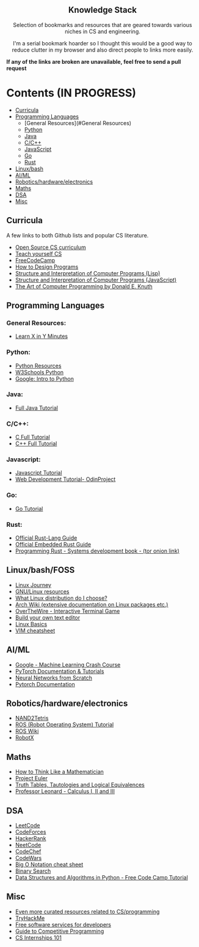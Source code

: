 <h2 align="center"> Knowledge Stack </h2>
<p align="center"> Selection of bookmarks and resources that are geared towards various niches in CS and engineering. </p>
<p align="center"> I'm a serial bookmark hoarder so I thought this would be a good way to reduce clutter in my browser and also direct people to links more easily. </p>

<!---
testing note -- ADD IMAGE HERE - quick change in photoshop tbh - also make this into a html website alongside the README.md :)
--->

**If any of the links are broken are unavailable, feel free to send a pull request**

# Contents (IN PROGRESS)
- [Curricula](#curricula)
- [Programming Languages](#Programming-Languages)
  - [General Resources](#General Resources)
  - [Python](#Python)
  - [Java](#Java)
  - [C/C++](#C/C++)
  - [JavaScript](#JavaScript)
  - [Go](#Go)
  - [Rust](#Rust)
- [Linux/bash](#Linux/bash)
- [AI/ML](#AI/ML)
- [Robotics/hardware/electronics](#Robotics/hardware/electronics)
- [Maths](#Maths)
- [DSA](#DSA)
- [Misc](#Misc)


## Curricula
A few links to both Github lists and popular CS literature.
- [Open Source CS curriculum](https://github.com/ossu/computer-science)
- [Teach yourself CS](https://teachyourselfcs.com/)
- [FreeCodeCamp](https://www.freecodecamp.org)
- [How to Design Programs](https://htdp.org/)
- [Structure and Interpretation of Computer Programs (Lisp)](https://web.mit.edu/6.001/6.037/sicp.pdf)
- [Structure and Interpretation of Computer Programs (JavaScript)](https://freecomputerbooks.com/Structure-and-Interpretation-of-Computer-Programs-JavaScript-Edition.html)
- [The Art of Computer Programming by Donald E. Knuth](https://au1lib.org/book/2714421/445224)

## Programming Languages
### General Resources:
- [Learn X in Y Minutes](https://learnxinyminutes.com/)
### Python:
- [Python Resources](https://79kimmy.github.io/python/)
- [W3Schools Python](https://www.w3schools.com/python/)
- [Google: Intro to Python](https://developers.google.com/edu/python/)
### Java:
- [Full Java Tutorial](https://www.youtube.com/watch?v=xk4_1vDrzzo)
### C/C++:
- [C Full Tutorial](https://www.youtube.com/watch?v=87SH2Cn0s9A)
- [C++ Full Tutorial](https://www.youtube.com/watch?v=-TkoO8Z07hI)
### Javascript:
- [Javascript Tutorial](https://javascript.info/)
- [Web Development Tutorial- OdinProject](https://www.theodinproject.com/)
### Go:
- [Go Tutorial](https://go.dev/tour/welcome/1)
### Rust:
- [Official Rust-Lang Guide](https://doc.rust-lang.org/book/)
- [Official Embedded Rust Guide](https://docs.rust-embedded.org/book/)
- [Programming Rust - Systems development book - (tor onion link)](http://bookszlibb74ugqojhzhg2a63w5i2atv5bqarulgczawnbmsb6s6qead.onion/book/16688977/57005c)

## Linux/bash/FOSS
- [Linux Journey](https://linuxjourney.com/)
- [GNU/Linux resources](https://fglt.nl/)
- [What Linux distribution do I choose?](https://wiki.installgentoo.com/index.php/Babbies_First_Linux)
- [Arch Wiki (extensive documentation on Linux packages etc.)](https://wiki.archlinux.org/)
- [OverTheWire - Interactive Terminal Game](https://overthewire.org/wargames/bandit/)
- [Build your own text editor](https://viewsourcecode.org/snaptoken/kilo/)
- [Linux Basics](https://www.digitalocean.com/community/tutorials/an-introduction-to-linux-basics)
- [VIM cheatsheet](https://devhints.io/vim)

## AI/ML
- [Google - Machine Learning Crash Course](https://developers.google.com/machine-learning/crash-course)
- [PyTorch Documentation & Tutorials](https://pytorch.org/tutorials/)
- [Neural Networks from Scratch](https://nnfs.io/)
- [Pytorch Documentation](https://pytorch.org/tutorials/beginner/nn_tutorial.html)

## Robotics/hardware/electronics
- [NAND2Tetris](https://www.nand2tetris.org/)
- [ROS (Robot Operating System) Tutorial](https://github.com/usydroboticsclub/ros)
- [ROS Wiki](https://wiki.ros.org/)
- [RobotX](https://robotx.org/)

## Maths
- [How to Think Like a Mathematician](https://blngcc.files.wordpress.com/2008/11/2-kevin-houston-how-to-think-like-a-mathematician.pdf)
- [Project Euler](https://projecteuler.net/)
- [Truth Tables, Tautologies and Logical Equivalences](https://sites.millersville.edu/bikenaga/math-proof/truth-tables/truth-tables.html)
- [Professor Leonard - Calculus I, II and III](https://www.youtube.com/c/ProfessorLeonard/playlists)

## DSA
- [LeetCode](https://leetcode.com/)
- [CodeForces](https://codeforces.com/)
- [HackerRank](https://www.hackerrank.com/)
- [NeetCode](https://neetcode.io/)
- [CodeChef](https://www.codechef.com/)
- [CodeWars](https://www.codewars.com/)
- [Big O Notation cheat sheet](https://www.bigocheatsheet.com/)
- [Binary Search](https://binarysearch.com/)
- [Data Structures and Algorithms in Python - Free Code Camp Tutorial](https://www.youtube.com/watch?v=pkYVOmU3MgA)

## Misc
- [Even more curated resources related to CS/programming](https://progdisc.club/resources/)
- [TryHackMe](https://tryhackme.com/)
- [Free software services for developers](https://free-for.dev/#/)
- [Guide to Competitive Programming](https://usaco.guide/CPH.pdf)
- [CS Internships 101](https://docs.google.com/document/d/1x6uVpjK-bDc7_Up9Gofr91-qovdc2eZW_DpI1N9oNfo/edit)

